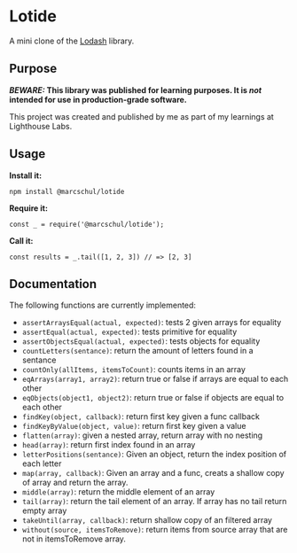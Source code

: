 # Lotide

A mini clone of the [Lodash](https://lodash.com) library.

## Purpose

**_BEWARE:_ This library was published for learning purposes. It is _not_ intended for use in production-grade software.**

This project was created and published by me as part of my learnings at Lighthouse Labs. 

## Usage

**Install it:**

`npm install @marcschul/lotide`

**Require it:**

`const _ = require('@marcschul/lotide');`

**Call it:**

`const results = _.tail([1, 2, 3]) // => [2, 3]`

## Documentation

The following functions are currently implemented:

* `assertArraysEqual(actual, expected)`: tests 2 given arrays for equality
* `assertEqual(actual, expected)`: tests primitive for equality
* `assertObjectsEqual(actual, expected)`: tests objects for equality
* `countLetters(sentance)`: return the amount of letters found in a sentance
* `countOnly(allItems, itemsToCount)`: counts items in an array
* `eqArrays(array1, array2)`: return true or false if arrays are equal to each other
* `eqObjects(object1, object2)`: return true or false if objects are equal to each other
* `findKey(object, callback)`: return first key given a func callback
* `findKeyByValue(object, value)`: return first key given a value
* `flatten(array)`: given a nested array, return array with no nesting
* `head(array)`: return first index found in an array
* `letterPositions(sentance)`: Given an object, return the index position of each letter
* `map(array, callback)`: Given an array and a func, creats a shallow copy of array and return the array.
* `middle(array)`: return the middle element of an array
* `tail(array)`: return the tail element of an array. If array has no tail return empty array
* `takeUntil(array, callback)`: return shallow copy of an filtered array
* `without(source, itemsToRemove)`: return items from source array that are not in itemsToRemove array.